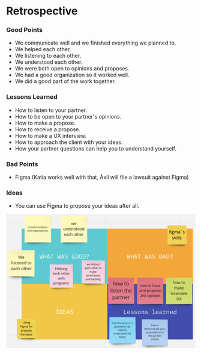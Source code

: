 # Retrospective

### Good Points

- We communicate well and we finished everything we planned to.
- We helped each other.
- We listening to each other.
- We understood each other.
- We were both open to opinions and proposes.
- We had a good organization so it worked well.
- We did a good part of the work together.

### Lessons Learned

- How to listen to your partner.
- How to be open to your partner's opinions.
- How to make a propose.
- How to receive a propose.
- How to make a UX interview. 
- How to approach the client with your ideas.
- How your partner questions can help you to understand yourself.

### Bad Points

- Figma (Katia works well with that, Áxil will file a lawsuit against Figma)

### Ideas

- You can use Figma to propose your ideas after all.
  
![retrospective](https://github.com/Dabrytskaya/dabrytskaya.github.io/blob/main/planning/Снимок%20экрана%202021-05-07%20в%2019.27.17.png)
